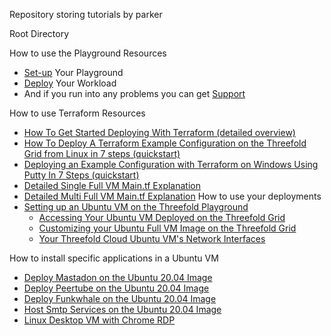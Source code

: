 Repository storing tutorials by parker

Root Directory 

How to use the Playground Resources 
- [Set-up](https://github.com/Parkers145/ThreefoldDeployerManual/blob/main/playground/setup.md) Your Playground 
- [Deploy](https://github.com/Parkers145/ThreefoldDeployerManual/blob/main/playground/deploy.md) Your Workload 
- And if you run into any problems you can get [Support](https://github.com/Parkers145/ThreefoldDeployerManual/blob/main/playground/support.md)

How to use Terraform Resources 
- [How To Get Started Deploying With Terraform (detailed overview)](https://github.com/Parkers145/ThreefoldDeployerManual/blob/main/terraform/gettingstarted.md)
- [How To Deploy A Terraform Example Configuration on the Threefold Grid from Linux in 7 steps (quickstart)](https://github.com/Parkers145/ThreefoldDeployerManual/blob/main/terraform/7stepslinux.md)
- [Deploying an Example Configuration with Terraform on Windows Using Putty In 7 Steps (quickstart)](https://github.com/Parkers145/ThreefoldDeployerManual/blob/main/terraform/7stepswindows.md)
- [Detailed Single Full VM Main.tf Explanation](https://github.com/Parkers145/ThreefoldDeployerManual/blob/main/terraform/singlevmmaintf.md)
- [Detailed Multi Full VM Main.tf Explanation](https://github.com/Parkers145/ThreefoldDeployerManual/blob/main/terraform/multivmmaintf.md)
How to use your deployments 
- [Setting up an Ubuntu VM on the Threefold Playground](https://github.com/Parkers145/ThreefoldDeployerManual/blob/main/playground/setupubuntu.md)
  - [Accessing Your Ubuntu VM Deployed on the Threefold Grid](https://github.com/Parkers145/ThreefoldDeployerManual/blob/main/playground/accessubuntu.md)
  - [Customizing your Ubuntu Full VM Image on the Threefold Grid](https://github.com/Parkers145/ThreefoldDeployerManual/blob/main/playground/custimg.md)
  - [Your Threefold Cloud Ubuntu VM's Network Interfaces](https://github.com/Parkers145/ThreefoldDeployerManual/blob/main/playground/ubuntunet.md)

How to install specific applications in a Ubuntu VM 
- [Deploy Mastadon on the Ubuntu 20.04 Image](https://github.com/Parkers145/ThreefoldDeployerManual/blob/main/applicationhowto/manualmastodon.md)
- [Deploy Peertube on the Ubuntu 20.04 Image](https://github.com/Parkers145/ThreefoldDeployerManual/blob/main/applicationhowto/manualpeertube.md)
- [Deploy Funkwhale on the Ubuntu 20.04 Image](https://github.com/Parkers145/ThreefoldDeployerManual/blob/main/applicationhowto/manualfunkwhale.md)
- [Host Smtp Services on the Ubuntu 20.04 Image](https://github.com/Parkers145/ThreefoldDeployerManual/blob/main/applicationhowto/manualiredmail.md)
- [Linux Desktop VM with Chrome RDP](https://github.com/Parkers145/ThreefoldDeployerManual/blob/main/applicationhowto/desktopchromerdp.md)


